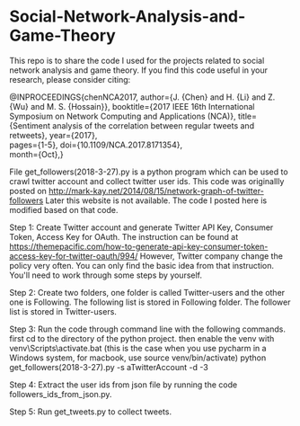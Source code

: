# Social-Network-Analysis-and-Game-Theory

This repo is to share the code I used for the projects related to social network analysis and game theory. If you find this code useful in your research, please consider citing:

@INPROCEEDINGS{chenNCA2017, 
author={J. {Chen} and H. {Li} and Z. {Wu} and M. S. {Hossain}}, 
booktitle={2017 IEEE 16th International Symposium on Network Computing and Applications (NCA)}, 
title={Sentiment analysis of the correlation between regular tweets and retweets}, 
year={2017},  
pages={1-5}, 
doi={10.1109/NCA.2017.8171354},  
month={Oct},}


File get_followers(2018-3-27).py is a python program which can be used to crawl twitter account and collect twitter user ids.
This code was originallly posted on http://mark-kay.net/2014/08/15/network-graph-of-twitter-followers
Later this website is not available.
The code I posted here is modified based on that code.

Step 1: Create Twitter account and generate Twitter API Key, Consumer Token, Access Key for OAuth. The instruction can be found at https://themepacific.com/how-to-generate-api-key-consumer-token-access-key-for-twitter-oauth/994/
However, Twitter company change the policy very often. You can only find the basic idea from that instruction. You'll need to work through some steps by yourself.

Step 2: Create two folders, one folder is called Twitter-users and the other one is Following. The following list is stored in Following folder. The follower list is stored in Twitter-users.

Step 3: Run the code through command line with the following commands.
first cd to the directory of the python project.
then enable the venv with venv\Scripts\activate.bat (this is the case when you use pycharm in a Windows system, for macbook, use source venv/bin/activate)
python get_followers(2018-3-27).py -s aTwitterAccount -d -3

Step 4: Extract the user ids from json file by running the code followers_ids_from_json.py.

Step 5: Run get_tweets.py to collect tweets.
